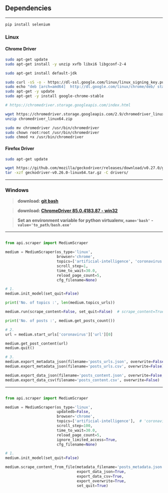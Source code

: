 ## Dependencies
------------

`pip install selenium`

### Linux

#### Chrome Driver

```bash
sudo apt-get update
sudo apt-get install -y unzip xvfb libxi6 libgconf-2-4

sudo apt-get install default-jdk

sudo curl -sS -o - https://dl-ssl.google.com/linux/linux_signing_key.pub | apt-key add
sudo echo "deb [arch=amd64]  http://dl.google.com/linux/chrome/deb/ stable main" >> /etc/apt/sources.list.d/google-chrome.list
sudo apt-get -y update
sudo apt-get -y install google-chrome-stable

# https://chromedriver.storage.googleapis.com/index.html

wget https://chromedriver.storage.googleapis.com/2.9/chromedriver_linux64.zip 
unzip chromedriver_linux64.zip

sudo mv chromedriver /usr/bin/chromedriver
sudo chown root:root /usr/bin/chromedriver
sudo chmod +x /usr/bin/chromedriver
```

#### Firefox Driver


```bash
sudo apt-get update

wget https://github.com/mozilla/geckodriver/releases/download/v0.27.0/geckodriver-v0.27.0-linux64.tar.gz
tar -xzf geckodriver-v0.26.0-linux64.tar.gz -C drivers/
```

-----------

### Windows

> **download: [git bash](https://git-scm.com/download/win)**

> **download: [ChromeDriver 85.0.4183.87 - win32](https://chromedriver.storage.googleapis.com/85.0.4183.87/chromedriver_win32.zip)**

> **Set an environment variable for python virtualenv, `name='bash'` - `value='to_path/bash.exe'`**


--------


```python

from api.scraper import MediumScraper

medium = MediumScraper(os_type='linux',
                       browser='chrome',
                       topics=['artificial-intelligence', 'coronavirus'],  # 'coronavirus' or 'all'
                       scroll_step=1,
                       time_to_wait=30.0,
                       reload_page_count=5,
                       cfg_filename=None)

# 1.
medium.init_model(set_quit=False)

print('No. of topics :', len(medium.topics_urls))

medium.run(scrape_content=False, set_quit=False)  # scrape_content=True

print('No. of posts :', medium.get_posts_count())

# 2.
url = medium.start_urls['coronavirus']['url'][0]

medium.get_post_content(url)
medium.quit()

# 3.
medium.export_metadata_json(filename='posts_urls.json', overwrite=False, indent_level=3, sort_keys=False)
medium.export_metadata_json(filename='posts_urls.csv', overwrite=False)

medium.export_data_json(filename='posts_content.json', overwrite=False, indent_level=3, sort_keys=False)
medium.export_data_csv(filename='posts_content.csv', overwrite=False)


```

------------

```python

from api.scraper import MediumScraper

medium = MediumScraper(os_type='linux',
                       updatedb=False,
                       browser='chrome',
                       topics=['artificial-intelligence'],  # 'coronavirus' or 'all'
                       scroll_step=100,
                       time_to_wait=30.0,
                       reload_page_count=5,
                       ignore_limited_access=True,
                       cfg_filename=None)

# 1.
medium.init_model(set_quit=False)

medium.scrape_content_from_file(metadata_filename='posts_metadata.json',
                                export_data_json=True,
                                export_data_csv=True,
                                export_overwrite=True,
                                set_quit=True)


```